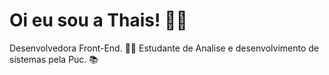 #  Oi eu sou a Thais! 👋🏻

 Desenvolvedora Front-End. 👩‍💻
 Estudante de Analise e desenvolvimento de sistemas pela Puc. 📚

